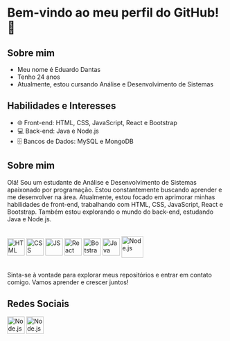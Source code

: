 # Bem-vindo ao meu perfil do GitHub! 👋

## Sobre mim
- Meu nome é Eduardo Dantas
- Tenho 24 anos
- Atualmente, estou cursando Análise e Desenvolvimento de Sistemas

## Habilidades e Interesses
- 🌐 Front-end: HTML, CSS, JavaScript, React e Bootstrap
- 💻 Back-end: Java e Node.js
- 🗄️ Bancos de Dados: MySQL e MongoDB

## Sobre mim
Olá! Sou um estudante de Análise e Desenvolvimento de Sistemas apaixonado por programação. Estou constantemente buscando aprender e me desenvolver na área. Atualmente, estou focado em aprimorar minhas habilidades de front-end, trabalhando com HTML, CSS, JavaScript, React e Bootstrap. Também estou explorando o mundo do back-end, estudando Java e Node.js.

<div style="display: inline_block"><br>
  <img align="center" height="40px" width="40px" alt="HTML" src="https://cdn.jsdelivr.net/gh/devicons/devicon/icons/html5/html5-original.svg">
  <img align="center" height="40px" width="40px" alt="CSS" src="https://cdn.jsdelivr.net/gh/devicons/devicon/icons/css3/css3-original.svg" />
  <img align="center" height="40px" width="40px" alt="JS"src="https://cdn.jsdelivr.net/gh/devicons/devicon/icons/javascript/javascript-original.svg" />
  <img align="center" height="40px" width="40px" alt="React" src="https://cdn.jsdelivr.net/gh/devicons/devicon/icons/react/react-original.svg" />
  <img align="center" height="40px" width="40px" alt="Botstrap" src="https://cdn.jsdelivr.net/gh/devicons/devicon/icons/bootstrap/bootstrap-original.svg" />
  <img align="center" height="40px" width="40px" alt="Java" src="https://cdn4.iconfinder.com/data/icons/logos-and-brands/512/181_Java_logo_logos-1024.png" />
  <img align="center" height="50px" width="50px" alt="Node.js" src="https://www.svgrepo.com/show/376337/node-js.svg" />
</div></br>

Sinta-se à vontade para explorar meus repositórios e entrar em contato comigo. Vamos aprender e crescer juntos!

## Redes Sociais
<a href="https://www.instagram.com/edudanntas/"><img align="center" height="40px" width="40px" alt="Node.js" src="https://cdn4.iconfinder.com/data/icons/logos-brands-7/512/instagram_icon-instagram_buttoninstegram-1024.png" /></a>
<a href="https://www.linkedin.com/in/eduardo-danttas/"><img align="center" height="40px" width="40px" alt="Node.js" src="https://cdn2.iconfinder.com/data/icons/social-media-2285/512/1_Linkedin_unofficial_colored_svg-1024.png" /></a>



